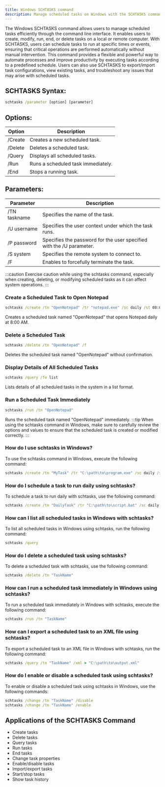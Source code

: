 ```yaml
---
title: Windows SCHTASKS command
description: Manage scheduled tasks on Windows with the SCHTASKS command. Learn how to create, modify, run, end, or delete tasks efficiently.
---
```


The Windows SCHTASKS command allows users to manage scheduled tasks efficiently through the command line interface. It enables users to create, modify, run, end, or delete tasks on a local or remote computer. With SCHTASKS, users can schedule tasks to run at specific times or events, ensuring that critical operations are performed automatically without manual intervention. This command provides a flexible and powerful way to automate processes and improve productivity by executing tasks according to a predefined schedule. Users can also use SCHTASKS to export/import task configurations, view existing tasks, and troubleshoot any issues that may arise with scheduled tasks.

## SCHTASKS Syntax:
```cmd
schtasks /parameter [option] [parameter]
```
## Options:
| Option | Description                          |
|--------|--------------------------------------|
| /Create    | Creates a new scheduled task.        |
| /Delete    | Deletes a scheduled task.            |
| /Query     | Displays all scheduled tasks.        |
| /Run       | Runs a scheduled task immediately.   |
| /End       | Stops a running task.                |

## Parameters:
| Parameter    | Description                                |
|--------------|--------------------------------------------|
| /TN taskname | Specifies the name of the task.             |
| /U username  | Specifies the user context under which the task runs. |
| /P password  | Specifies the password for the user specified with the /U parameter.        |
| /S system    | Specifies the remote system to connect to. |
| /F           | Enables to forcefully terminate the task. |
:::caution
Exercise caution while using the schtasks command, especially when creating, deleting, or modifying scheduled tasks as it can affect system operations.
:::
### Create a Scheduled Task to Open Notepad
```cmd
schtasks /create /tn "OpenNotepad" /tr "notepad.exe" /sc daily /st 08:00
```
Creates a scheduled task named "OpenNotepad" that opens Notepad daily at 8:00 AM.

### Delete a Scheduled Task
```cmd
schtasks /delete /tn "OpenNotepad" /f
```
Deletes the scheduled task named "OpenNotepad" without confirmation.

### Display Details of All Scheduled Tasks
```cmd
schtasks /query /fo list
```
Lists details of all scheduled tasks in the system in a list format.

### Run a Scheduled Task Immediately
```cmd
schtasks /run /tn "OpenNotepad"
```
Runs the scheduled task named "OpenNotepad" immediately.
:::tip
When using the schtasks command in Windows, make sure to carefully review the options and values to ensure that the scheduled task is created or modified correctly.
:::

### How do I use schtasks in Windows?
To use the schtasks command in Windows, execute the following command:
```cmd
schtasks /create /tn "MyTask" /tr "C:\path\to\program.exe" /sc daily /st 08:00
```

### How do I schedule a task to run daily using schtasks?
To schedule a task to run daily with schtasks, use the following command:
```cmd
schtasks /create /tn "DailyTask" /tr "C:\path\to\script.bat" /sc daily /st 10:00
```

### How can I list all scheduled tasks in Windows with schtasks?
To list all scheduled tasks in Windows using schtasks, run the following command:
```cmd
schtasks /query
```

### How do I delete a scheduled task using schtasks?
To delete a scheduled task with schtasks, use the following command:
```cmd
schtasks /delete /tn "TaskName"
```

### How can I run a scheduled task immediately in Windows using schtasks?
To run a scheduled task immediately in Windows with schtasks, execute the following command:
```cmd
schtasks /run /tn "TaskName"
```

### How can I export a scheduled task to an XML file using schtasks?
To export a scheduled task to an XML file in Windows with schtasks, run the following command:
```cmd
schtasks /query /tn "TaskName" /xml > "C:\path\to\output.xml"
```

### How do I enable or disable a scheduled task using schtasks?
To enable or disable a scheduled task using schtasks in Windows, use the following commands:
```cmd
schtasks /change /tn "TaskName" /disable
schtasks /change /tn "TaskName" /enable
```

## Applications of the SCHTASKS Command

- Create tasks
- Delete tasks
- Query tasks
- Run tasks
- End tasks
- Change task properties
- Enable/disable tasks
- Import/export tasks
- Start/stop tasks
- Show task history